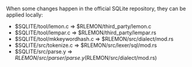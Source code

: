 When some changes happen in the official SQLite repository,
they can be applied locally:
 - $SQLITE/tool/lemon.c => $RLEMON/third_party/lemon.c
 - $SQLITE/tool/lempar.c => $RLEMON/third_party/lempar.rs
 - $SQLITE/tool/mkkeywordhash.c => $RLEMON/src/dialect/mod.rs
 - $SQLITE/src/tokenize.c => $RLEMON/src/lexer/sql/mod.rs
 - $SQLITE/src/parse.y => $RLEMON/src/parser/parse.y ($RLEMON/src/dialect/mod.rs)
